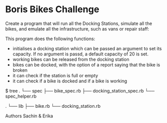 # Boris Bikes Challenge
Create a program that will run all the Docking Stations, simulate all the bikes, and emulate all the infrastructure, such as vans or repair staff:

This program does the following functions:
- initialises a docking station which can be passed an argument to set its capacity. If no argument is passd, a default capacity of 20 is set.
- working bikes can be released from the docking station
- bikes can be docked, with the option of a report saying that the bike is broken
- it can check if the station is full or empty
- it can check if a bike is docked and if a bike is working

$ tree
.
└── spec
	├── bike_spec.rb
    ├── docking_station_spec.rb
    └── spec_helper.rb

.
└── lib
	├── bike.rb
	└── docking_station.rb

Authors 
Sachin & Erika